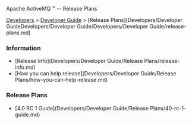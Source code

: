 Apache ActiveMQ ™ -- Release Plans 

[Developers](developers.md) > [Developer Guide](DevelopersDevelopers/Developers/developer-guide.md) > [Release Plans](Developers/Developer GuideDevelopers/Developer Guide/Developers/Developer Guide/release-plans.md)


### Information

*   [Release Info](Developers/Developer Guide/Release Plans/release-info.md)
*   [How you can help release](Developers/Developer Guide/Release Plans/how-you-can-help-release.md)

### Release Plans

*   [4.0 RC 1 Guide](Developers/Developer Guide/Release Plans/40-rc-1-guide.md)

